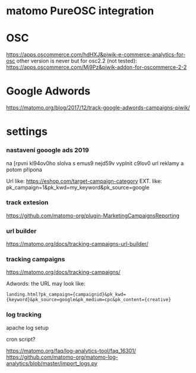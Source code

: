 # matomo PureOSC integration


OSC
=======
https://apps.oscommerce.com/hdHXJ&piwik-e-commerce-analytics-for-osc
other version is never but for osc2.2 (not tested): 
https://apps.oscommerce.com/Mj9Pz&piwik-addon-for-oscommerce-2-2



Google Adwords 
=================

https://matomo.org/blog/2017/12/track-google-adwords-campaigns-piwik/


settings
==============

### nastavení gooogle ads 2019
na [rpvni kl94ov0ho slolva s emus9 nejd59v vyplnit c9lov0 url reklamy a potom přípona

Url like: https://eshop.com/target-campaign-category
EXT. like: pk_campaign=1&pk_kwd=my_keyword&pk_source=google 


### track extesion

https://github.com/matomo-org/plugin-MarketingCampaignsReporting


### url builder

https://matomo.org/docs/tracking-campaigns-url-builder/

### tracking campaigns

https://matomo.org/docs/tracking-campaigns/

Adwords: the URL may look like: 

	landing.html?pk_campaign={campaignid}&pk_kwd={keyword}&pk_source=google&pk_medium=cpc&pk_content={creative}
	
### log tracking

apache log setup

cron script?

https://matomo.org/faq/log-analytics-tool/faq_16301/
https://github.com/matomo-org/matomo-log-analytics/blob/master/import_logs.py